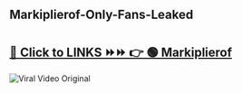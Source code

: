 
 ## Markiplierof-Only-Fans-Leaked

# <h2><a href="https://clipsfans.com/Markiplierof&ref=git">🔗 Click to LINKS ⏩⏩ 👉 🟢 Markiplierof </a></h2>

<a href="https://clipsfans.com/Markiplierof&ref=git" rel="nofollow" data-target="animated-image.originalLink"><img src="https://i.ibb.co.com/xMMVF88/686577567.gif" alt="Viral Video Original" style="max-width: 100%; display: inline-block;" data-target="animated-image.originalImage"></a>
